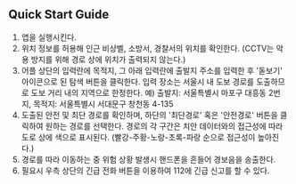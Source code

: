 ## Quick Start Guide

1. 앱을 실행시킨다.
2. 위치 정보를 허용해 인근 비상벨, 소방서, 경찰서의 위치를 확인한다. (CCTV는 악용 방지를 위해 경로 상에 위치가 출력되지 않는다.)
3. 어플 상단의 입력란에 목적지, 그 아래 입력란에 출발지 주소를 입력한 후 '돋보기' 아이콘으로 된 탐색 버튼을 클릭한다. 입력 장소는 서울시 내 도보 경로를 도출하므로 도보 거리 내의 지역으로 한정한다.
   예) 출발지: 서울특별시 마포구 대흥동 2번지, 목적지: 서울특별시 서대문구 창천동 4-135
5. 도출된 안전 및 최단 경로를 확인하며, 하단의 '최단경로' 혹은 '안전경로' 버튼을 클릭하여 원하는 경로를 선택한다.
   경로의 각 구간은 치안 데이터와의 접근성에 따라 도로 상에 색으로 표시된다. (빨강-주황-노랑-초록-파랑 순으로 접근성이 높아진다.) 
7. 경로를 따라 이동하는 중 위험 상황 발생시 핸드폰을 흔들어 경보음을 송출한다.
8. 필요시 우측 상단의 긴급 전화 버튼을 이용하여 112에 긴급 신고를 할 수 있다. 
